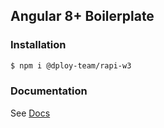 ## Angular 8+ Boilerplate

### Installation

```sh
$ npm i @dploy-team/rapi-w3
```

### Documentation

See [Docs](https://dploy-boilerplate.web.app/admin/docs/w3/doc.html)
